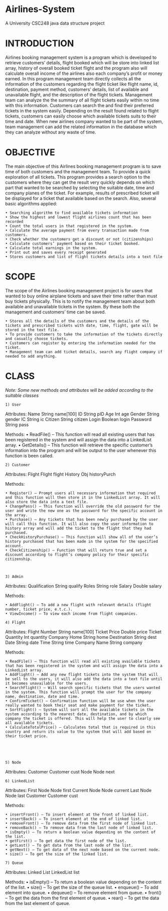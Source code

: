 # Airlines-System
A University CSC248 java data structure project

# INTRODUCTION

Airlines booking management system is a program which is developed to retrieve customers’ details, flight booked which will be store into linked list array, history of overall booked ticket flight and the program also will calculate overall income of the airlines also each company’s profit or money earned. In this program management team directly collects all the information of the customers regarding the flight ticket like flight name, id, destination, payment method, customers’ details, list of available and unavailable flight, and the description of the flight tickets. Management team can analyze the the summary of all flight tickets easily within no time with this information. Customers can search the and find their preferred tickets in the system easily. 
Depending on the result found related to flight tickets, customers can easily choose which available tickets suits to their time and date. When new airlines company wanted to be part of the system, team management can add the related information in the database which they can analyze without any waste of time.

# OBJECTIVE

The main objective of this Airlines booking management program is to save time of both customers and the management team. To provide a quick exploration of all tickets. This program provides a search option to the customers where they can get the result very quickly depends on which part that wanted to be searched by selecting the suitable date, time and company planes of the ticket. For example, results of prescribed ticket will be displayed for a ticket that available based on the search. 
Also, several basic algorithms applied: 

    • Searching algorithm to find available tickets information
    • Show the highest and lowest flight airlines count that has been recorded
    • Count the total users in that registered in the system.
    • Calculate the average payment from every transaction made from customers.
    • Check whether the customers get a discount or not (citizenships)
    • Calculate customers’ payment based on their ticket booked.
    • Calculate total earnings in the system.
    • Print out and saves every receipt generated
    • Stores customers and list of flight tickets details into a text file

# SCOPE

The scope of the Airlines booking management project is for users that wanted to buy online airplane tickets and save their time rather than must buy tickets physically. This is to notify the management team about both available and unavailable tickets in the system. By these both the management and customers’ time can be saved.

    • Stores all the details of the customers and the details of the tickets and prescribed tickets with date, time, flight, gate will be stored in the text file.
    • To provide customers to take the information of the tickets directly and casually choose tickets.
    • Customers can register by entering the information needed for the ticket. 
    • Management team can add ticket details, search any flight company if needed to add anything.

# CLASS

*Note: Some new methods and attributes will be added according to the suitable classes*
    
    1) User

Attributes:
Name
String name[100]
ID
String pID
Age
Int age
Gender
String gender
IC
String ic
Citizen
String citizen
Login
Boolean login
Password
String pass

Methods:
    • ReadFile() – This function will read all existing users that has been registered in the system and will assign the data into a LinkedList array.
    • GetDetails() – This function will retrieve the specific customer’s information into the program and will be output to the user whenever this function is been called.

    2) Customer

Attributes:
Flight
Flight flight
History
Obj historyPurch

Methods:

    • Register() – Prompt users all necessary information that required and this function will then store it in the LinkedList array. It will also store the data into a text file.
    • ChangePass() – This function will override the old password for the user and write the new one as the password for the specific account in the array.
    • Purchase() – Any tickets that has been newly purchased by the user will call this function. It will also copy the user information to history array and will add the ticket to the flight that they had purchased.
    • CheckHistoryPurchase() – This function will show all of the user’s history purchased that has been made in the system for the specified account.
    • CheckCitizenship() – Function that will return true and set a discount according to flight’s company policy for their specific citizenship.



    3) Admin

Attributes:
Qualification
String qualify
Roles 
String role
Salary
Double salary

Methods:

    • AddFlight() – To add a new flight with relevant details (flight number, ticket price, e.t.c.).
    • ViewIncome() – To view each income from flight companies.

    4) Flight

Attributes:
Flight Number
String name[100]
Ticket Price
Double price
Ticket Quantity
Int quantity
Company Home
String home
Destination
String dest
Date
String date
Time
String time
Company Name
String company

Methods:

    • ReadFile() – This function will read all existing available tickets that has been registered in the system and will assign the data into a LinkedList array.
    • AddFlight() – Add any new flight tickets into the system that will be sell to the users, it will also add the data into a text file until it becomes unavailable for the users.
    • SearchFlight() – Will search specific tickets that the users wanted in the system. This function will prompt the user for the company name, destination, date and time.
    • ConfirmTicket() – Confirmation function will be use when the user really wanted to book their seat and make payment for the ticket.
    • SortFlight() – System will sort all the available tickets in the system according to the nearest date, destination, and by which company the ticket is offered. This will help the user to clearly see all available tickets.
    • CalculateTotalPrice() – Calculates total that is required in this country and return its value to the system that will add based on their ticket price.





    5) Node

Attributes:
Customer
Customer cust
Node
Node next

    6) LinkedList

Attributes:
First Node
Node first
Current Node
Node current
Last Node
Node last
Customer
Customer cust

Methods:

    • insertFront() – To insert element at the front of linked list.
    • insertBack() – To insert element at the end of linked list.
    • removeFront() – To remove data from the first node of linked list.
    • removeBack() – To remove data from the last node of linked list.
    • isEmpty() – To return a boolean value depending on the content of the list.
    • getFirst() – To get data the first node of the list.
    • getLast() – To get data from the last node of the list.
    • getNext() – To get data of the next node based on the current node.
    • size() – To get the size of the linked list.

    7) Queue

Attributes:
Linked List
LinkedList list

Methods:
    • isEmpty() – To return a boolean value depending on the content of the list.
    • size() – To get the size of the queue list.
    • enqueue() – To add element into queue.
    • dequeue() – To remove element from queue.
    • front() – To get the data from the first element of queue.
    • rear() – To get the data from the last element of queue.
